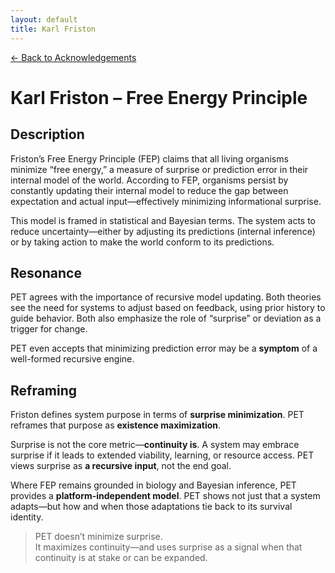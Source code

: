 ```yaml
---
layout: default
title: Karl Friston
---
```


[← Back to Acknowledgements](../)

# Karl Friston – Free Energy Principle

## Description  
Friston’s Free Energy Principle (FEP) claims that all living organisms minimize “free energy,” a measure of surprise or prediction error in their internal model of the world. According to FEP, organisms persist by constantly updating their internal model to reduce the gap between expectation and actual input—effectively minimizing informational surprise.

This model is framed in statistical and Bayesian terms. The system acts to reduce uncertainty—either by adjusting its predictions (internal inference) or by taking action to make the world conform to its predictions.

## Resonance  
PET agrees with the importance of recursive model updating. Both theories see the need for systems to adjust based on feedback, using prior history to guide behavior. Both also emphasize the role of “surprise” or deviation as a trigger for change.

PET even accepts that minimizing prediction error may be a **symptom** of a well-formed recursive engine.

## Reframing  
Friston defines system purpose in terms of **surprise minimization**. PET reframes that purpose as **existence maximization**.

Surprise is not the core metric—**continuity is**. A system may embrace surprise if it leads to extended viability, learning, or resource access. PET views surprise as **a recursive input**, not the end goal.

Where FEP remains grounded in biology and Bayesian inference, PET provides a **platform-independent model**. PET shows not just that a system adapts—but how and when those adaptations tie back to its survival identity.

> PET doesn’t minimize surprise.  
> It maximizes continuity—and uses surprise as a signal when that continuity is at stake or can be expanded.
